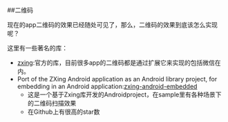 ##二维码

现在的app二维码的效果已经随处可见了，那么，二维码的效果到底该怎么实现呢？

这里有一些著名的库：

-  [zxing](https://github.com/zxing/zxing):官方的库，目前很多app的二维码都是通过扩展它来实现的包括微信在内。
-  Port of the ZXing Android application as an Android library project, for embedding in an Android application:[zxing-android-embedded](https://github.com/journeyapps/zxing-android-embedded)
	-  这是一个基于Zxing库开发的Androidproject，在sample里有各种场景下的二维码扫描效果
	-  在Github上有很高的star数